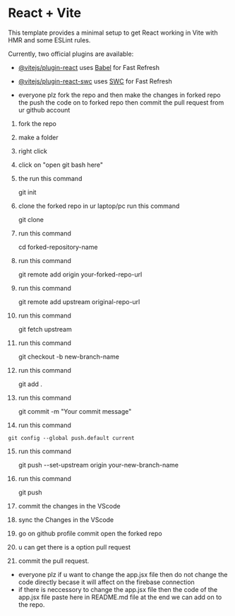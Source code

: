 # React + Vite

This template provides a minimal setup to get React working in Vite with HMR and some ESLint rules.

Currently, two official plugins are available:

- [@vitejs/plugin-react](https://github.com/vitejs/vite-plugin-react/blob/main/packages/plugin-react/README.md) uses [Babel](https://babeljs.io/) for Fast Refresh
- [@vitejs/plugin-react-swc](https://github.com/vitejs/vite-plugin-react-swc) uses [SWC](https://swc.rs/) for Fast Refresh


- everyone plz fork the repo and then make the changes in forked repo the push the code on to forked repo then commit the pull request from ur github account

1. fork the repo
2. make a folder 
3. right click 
4. click on "open git bash here"
5. the run this command
    
    git init

6. clone the forked repo in ur laptop/pc run this command

    git clone 

7. run this command

    cd forked-repository-name

8. run this command 

    git remote add origin your-forked-repo-url

9. run this command

    git remote add upstream original-repo-url

10. run this command

    git fetch upstream

11. run this command

    git checkout -b new-branch-name

12. run this command

    git add .

13. run this command

    git commit -m "Your commit message"

14.  run this command

    git config --global push.default current

15. run this command

    git push --set-upstream origin your-new-branch-name

16. run this command 

    git push 

17. commit the changes in the VScode 
18. sync the Changes in the VScode

19. go on github profile commit open the forked repo 
20. u can get there is a option pull request
21. commit the pull request.



- everyone plz if u want to change the app.jsx file then do not change the code directly becase it will affect on the firebase connection 
- if there is neccessory to change the app.jsx file then the code of the app.jsx file paste here in README.md file at the end we can add on to the repo.